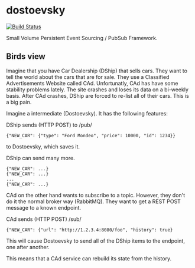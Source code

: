 dostoevsky
==========

[![Build Status](https://travis-ci.org/Raphexion/dostoevsky.svg?branch=master)](https://travis-ci.org/Raphexion/dostoevsky)

Small Volume Persistent Event Sourcing / PubSub Framework.

Birds view
----------

Imagine that you have Car Dealership (DShip) that sells cars.
They want to tell the world about the cars that are for sale.
They use a Classified Advertisements Website called CAd.
Unfortunatly, CAd has have some stability problems lately.
The site crashes and loses its data on a bi-weekly basis.
After CAd crashes, DShip are forced to re-list all of their cars.
This is a big pain.

Imagine a intermediate (Dostoevsky). It has the following features:

DShip sends (HTTP POST) to /pub/

	{"NEW_CAR": {"type": "Ford Mondeo", "price": 10000, "id": 1234}}

to Dostoevsky, which saves it.

DShip can send many more.

	{"NEW_CAR": ...}
	{"NEW_CAR": ...}
	...
	{"NEW_CAR": ...}

CAd on the other hand wants to subscribe to a topic. However,
they don't do it the normal broker way (RabbitMQ). They want
to get a REST POST message to a known endpoint.

CAd sends (HTTP POST) /sub/

	{"NEW_CAR": {"url": "http://1.2.3.4:8080/foo", "history": true}

This will cause Dostoevsky to send all of the DShip items to the endpoint,
one after another.

This means that a CAd service can rebuild its state from the history.
